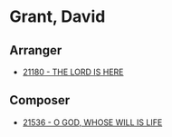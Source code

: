 # Grant, David

## Arranger

- [21180 - THE LORD IS HERE](/hymns/21180.md)

## Composer

- [21536 - O GOD, WHOSE WILL IS LIFE](/hymns/21536.md)

